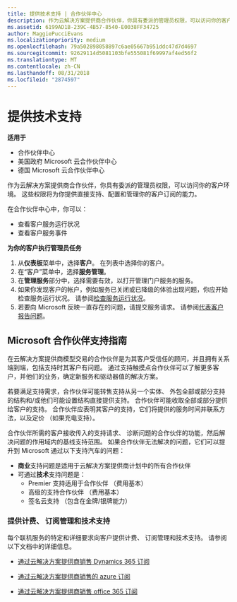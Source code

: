 ```yaml
---
title: 提供技术支持 | 合作伙伴中心
description: 作为云解决方案提供商合作伙伴，你具有委派的管理员权限，可以访问你的客户环境。
ms.assetid: 6199AD1B-239C-4B57-8540-E0038FF34725
author: MaggiePucciEvans
ms.localizationpriority: medium
ms.openlocfilehash: 79a502898058897c6ae05667b951ddc47d7d4697
ms.sourcegitcommit: 92629114d5081103bfe555081f69997af4ed56f2
ms.translationtype: MT
ms.contentlocale: zh-CN
ms.lasthandoff: 08/31/2018
ms.locfileid: "2874597"
---
```

# <a name="provide-technical-support"></a>提供技术支持

**适用于**

-  合作伙伴中心
-  美国政府 Microsoft 云合作伙伴中心
-  德国 Microsoft 云合作伙伴中心

作为云解决方案提供商合作伙伴，你具有委派的管理员权限，可以访问你的客户环境。 这些权限将为你提供直接支持、配置和管理你的客户订阅的能力。

在合作伙伴中心中，你可以：

-   查看客户服务运行状况
-   查看客户服务事件

**为你的客户执行管理员任务**

1.  从**仪表板**菜单中，选择**客户**。 在列表中选择你的客户。
2.  在“客户”菜单中，选择**服务管理**。
3.  在**管理服务**部分中，选择需要有效，以打开管理门户服务的服务。
4.  如果你发现客户的帐户，例如服务已关闭或已降级的体验出现问题，你应开始检查服务运行状况。 请参阅[检查服务运行状况](check-service-health.md)。
5.  若要向 Microsoft 反映一直存在的问题，请提交服务请求。 请参阅[代表客户报告问题](report-problems-on-behalf-of-a-customer.md)。

 
## <a name="microsoft-partner-support-guidance"></a>Microsoft 合作伙伴支持指南

在云解决方案提供商模型交易的合作伙伴是为其客户受信任的顾问，并且拥有关系端到端，包括支持时其客户有问题。 通过支持触摸点合作伙伴可以了解更多客户，并他们的业务，确定新服务和驱动器值的解决方案。

若要满足支持需求，合作伙伴可能转售支持从另一个实体、 外包全部或部分支持的结构和/或他们可能设置结构直接提供支持。  合作伙伴可能收取全部或部分提供给客户的支持。 合作伙伴应表明其客户的支持，它们将提供的服务时间并联系方法，以及定价 （如果充电支持）。 

合作伙伴所需的客户接收传入的支持请求、 诊断问题的合作伙伴的功能，然后解决问题的作用域内的基线支持范围。 如果合作伙伴无法解决的问题，它们可以提升到 Microsoft 通过以下支持汽车的问题：

- **商业**支持问题是适用于云解决方案提供商计划中的所有合作伙伴
-   可通过**技术**支持问题是：
    -   Premier 支持适用于合作伙伴 （费用基本）
    -   高级的支持合作伙伴 （费用基本）
    -   签名云支持 （包含在金牌/银牌能力）

### <a name="providing-billing-subscription-management-and-technical-support"></a>提供计费、 订阅管理和技术支持 

每个联机服务的特定和详细要求向客户提供计费、 订阅管理和技术支持。 请参阅以下文档中的详细信息。

-   [通过云解决方案提供商销售 Dynamics 365 订阅](https://www.microsoftpartnercommunity.com/t5/CSP/Microsoft-Partner-Support-Guidance/m-p/5262#M30)

-   [通过云解决方案提供商销售的 azure 订阅](https://www.microsoftpartnercommunity.com/t5/CSP/Microsoft-Partner-Support-Guidance/m-p/5263#M31)

-   [通过云解决方案提供商销售 office 365 订阅](https://www.microsoftpartnercommunity.com/t5/CSP/Microsoft-Partner-Support-Guidance/m-p/5264#M32)
 



